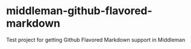 middleman-github-flavored-markdown
==================================

Test project for getting Github Flavored Markdown support in Middleman